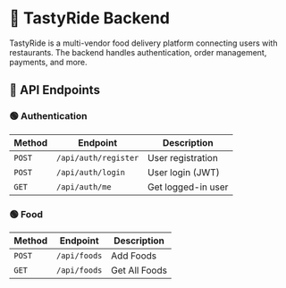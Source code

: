 # 🍔 TastyRide Backend

TastyRide is a multi-vendor food delivery platform connecting users with restaurants. The backend handles authentication, order management, payments, and more.

## 🚀 API Endpoints  

### **🟢 Authentication**
| Method | Endpoint        | Description           |
|--------|----------------|-----------------------|
| `POST` | `/api/auth/register` | User registration |
| `POST` | `/api/auth/login` | User login (JWT)   |
| `GET`  | `/api/auth/me` | Get logged-in user   |

### **🟢 Food**
| Method | Endpoint        | Description           |
|--------|----------------|-----------------------|
| `POST` | `/api/foods` | Add Foods |
| `GET` | `/api/foods` | Get All Foods   |